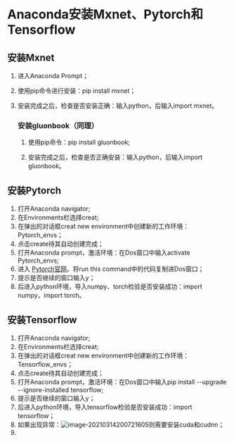 # Anaconda安装Mxnet、Pytorch和Tensorflow

## 安装Mxnet

1. 进入Anaconda Prompt；

2. 使用pip命令进行安装：pip install mxnet；

3. 安装完成之后，检查是否安装正确：输入python，后输入import mxnet。

   ### 安装gluonbook（同理）

   1. 使用pip命令：pip install gluonbook;

   2. 安装完成之后，检查是否正确安装：输入python，后输入import gluonbook。

## 安装Pytorch

1. 打开Anaconda navigator;
2. 在Environments栏选择creat;
3. 在弹出的对话框creat new environment中创建新的工作环境：Pytorch_envs；
4. 点击create待其自动创建完成；
5. 打开Anaconda prompt，激活环境：在Dos窗口中输入activate Pytorch_envs;
6. 进入 [Pytorch官网](https://pytorch.org/get-started/locally//)，将run this command中的代码复制进Dos窗口；
7. 提示是否继续的窗口输入y；
8. 后进入python环境，导入numpy、torch检验是否安装成功：import numpy，import torch。

## 安装Tensorflow

1. 打开Anaconda navigator;
2. 在Environments栏选择creat;
3. 在弹出的对话框creat new environment中创建新的工作环境：Tensorflow_envs；
4. 点击create待其自动创建完成；
5. 打开Anaconda prompt，激活环境：在Dos窗口中输入pip install --upgrade --ignore-installed tensorflow;
6. 提示是否继续的窗口输入y；
7. 后进入python环境，导入tensorflow检验是否安装成功：import tensorflow；
8. 如果出现异常：![image-20210314200721605](C:\Users\dell\AppData\Roaming\Typora\typora-user-images\image-20210314200721605.png)则需要安装cuda和cudnn；
9. 